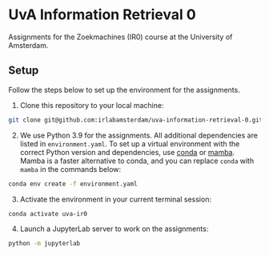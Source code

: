 # UvA Information Retrieval 0
Assignments for the Zoekmachines (IR0) course at the University of Amsterdam.

## Setup
Follow the steps below to set up the environment for the assignments.

1. Clone this repository to your local machine:
```bash
git clone git@github.com:irlabamsterdam/uva-information-retrieval-0.git
```
2. We use Python 3.9 for the assignments. All additional dependencies are listed in `environment.yaml`. To set up a virtual environment with the correct Python version and dependencies, use [conda](https://docs.anaconda.com/miniconda/) or [mamba](https://mamba.readthedocs.io/en/latest/installation/mamba-installation.html). Mamba is a faster alternative to conda, and you can replace `conda` with `mamba` in the commands below:
```bash
conda env create -f environment.yaml
``` 
3. Activate the environment in your current terminal session:
```bash
conda activate uva-ir0
```
4. Launch a JupyterLab server to work on the assignments:
```bash
python -m jupyterlab
```
